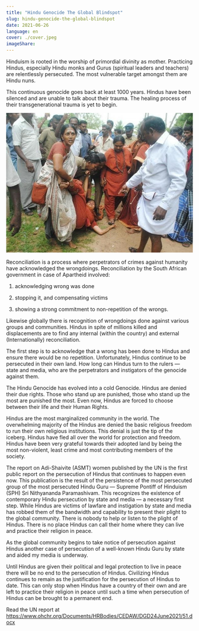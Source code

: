 ```yaml
---
title: "Hindu Genocide The Global Blindspot"
slug: hindu-genocide-the-global-blindspot
date: 2021-06-26
language: en
cover: ./cover.jpeg
imageShare: 
---
```



Hinduism is rooted in the worship of primordial divinity as mother. Practicing Hindus, especially Hindu monks and Gurus (spiritual leaders and teachers) are relentlessly persecuted. The most vulnerable target amongst them are Hindu nuns.

This continuous genocide goes back at least 1000 years. Hindus have been silenced and are unable to talk about their trauma. The healing process of their transgenerational trauma is yet to begin.

![](cover.jpeg)

Reconciliation is a process where perpetrators of crimes against humanity have acknowledged the wrongdoings. Reconciliation by the South African government in case of Apartheid involved:
1. acknowledging wrong was done

2. stopping it, and compensating victims

3. showing a strong commitment to non-repetition of the wrongs.

Likewise globally there is recognition of wrongdoings done against various groups and communities. Hindus in spite of millions killed and displacements are to find any internal (within the country) and external (Internationally) reconciliation.

The first step is to acknowledge that a wrong has been done to Hindus and ensure there would be no repetition. Unfortunately, Hindus continue to be persecuted in their own land. How long can Hindus turn to the rulers — state and media, who are the perpetrators and instigators of the genocide against them.

The Hindu Genocide has evolved into a cold Genocide. Hindus are denied their due rights. Those who stand up are punished, those who stand up the most are punished the most. Even now, Hindus are forced to choose between their life and their Human Rights.

Hindus are the most marginalized community in the world. The overwhelming majority of the Hindus are denied the basic religious freedom to run their own religious institutions. This denial is just the tip of the iceberg. Hindus have fled all over the world for protection and freedom. Hindus have been very grateful towards their adopted land by being the most non-violent, least crime and most contributing members of the society.

The report on Adi-Shaivite (ASMT) women published by the UN is the first public report on the persecution of Hindus that continues to happen even now. This publication is the result of the persistence of the most persecuted group of the most persecuted Hindu Guru — Supreme Pontiff of Hinduism (SPH) Sri Nithyananda Paramashivam. This recognizes the existence of contemporary Hindu persecution by state and media — a necessary first step. While Hindus are victims of lawfare and instigation by state and media has robbed them of the bandwidth and capability to present their plight to the global community. There is nobody to help or listen to the plight of Hindus. There is no place Hindus can call their home where they can live and practice their religion in peace.

As the global community begins to take notice of persecution against Hindus another case of persecution of a well-known Hindu Guru by state and aided my media is underway.

Until Hindus are given their political and legal protection to live in peace there will be no end to the persecution of Hindus. Civilizing Hindus continues to remain as the justification for the persecution of Hindus to date. This can only stop when Hindus have a country of their own and are left to practice their religion in peace until such a time when persecution of Hindus can be brought to a permanent end.

Read the UN report at https://www.ohchr.org/Documents/HRBodies/CEDAW/DGD24June2021/51.docx